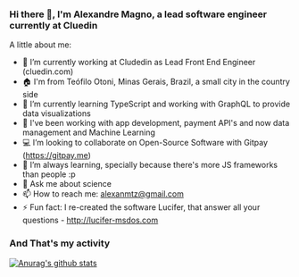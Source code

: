 ### Hi there 👋, I'm Alexandre Magno, a lead software engineer currently at Cluedin

A little about me:

- 🔭 I’m currently working at Cludedin as Lead Front End Engineer (cluedin.com)
- 🏠 I'm from Teófilo Otoni, Minas Gerais, Brazil, a small city in the country side
- 🌱 I’m currently learning TypeScript and working with GraphQL to provide data visualizations
- 👯 I've been working with app development, payment API's and now data management and Machine Learning 
- 💻 I’m looking to collaborate on Open-Source Software with Gitpay (https://gitpay.me)
- 📖 I’m always learning, specially because there's more JS frameworks than people :p
- 💬 Ask me about science
- 📫 How to reach me: alexanmtz@gmail.com
- ⚡ Fun fact: I re-created the software Lucifer, that answer all your questions - http://lucifer-msdos.com

### And That's my activity

[![Anurag's github stats](https://github-readme-stats.vercel.app/api?username=alexanmtz)](https://github.com/anuraghazra/github-readme-stats)
